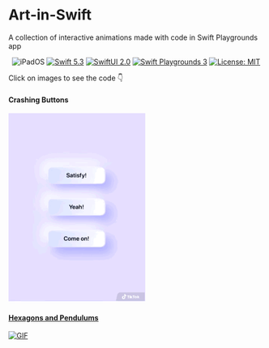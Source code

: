 # Art-in-Swift
A collection of interactive animations made with code in Swift Playgrounds app
<p align="center">
    <img src="https://img.shields.io/badge/platforms-iOS_14_-blue.svg" alt="iPadOS" />
    <a href="https://swift.org/about/#swiftorg-and-open-source"><img src="https://img.shields.io/badge/Swift-5.3-orange.svg" alt="Swift 5.3" /></a>
    <a href="https://developer.apple.com/metal/"><img src="https://img.shields.io/badge/SwiftUI-2.0-green.svg" alt="SwiftUI 2.0" /></a>
    <a href="https://apps.apple.com/ru/app/swift-playgrounds/id908519492?l=en"><img src="https://img.shields.io/badge/SwiftPlaygrounds-3.4.1-orange.svg" alt="Swift Playgrounds 3" /></a>
   <a href="https://en.wikipedia.org/wiki/MIT_License"><img src="https://img.shields.io/badge/License-MIT-green.svg" alt="License: MIT" /></a>
  
Click on images to see the code :point_down:
#### Crashing Buttons
<p align="left">
   <a href="https://github.com/gadirom/Art-in-Swift/blob/main/Crashing%20Button.swift"><img src="GIFs/Crashing Buttons .GIF" alt="GIF"/>
</p>      
    
#### Hexagons and Pendulums
<p align="left">
   <a href="https://github.com/gadirom/Art-in-Swift/blob/main/Hexagon%20Pendulums.swift"><img src="GIFs/Hexagon Pendulums.GIF" alt="GIF"/>
</p>   
